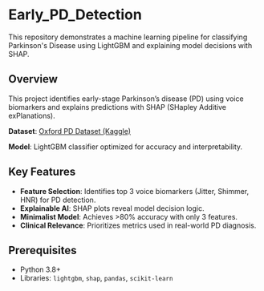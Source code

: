 # Early_PD_Detection
This repository demonstrates a machine learning pipeline for classifying Parkinson's Disease using LightGBM and explaining model decisions with SHAP. 

## Overview
This project identifies early-stage Parkinson’s disease (PD) using voice biomarkers and explains predictions with SHAP (SHapley Additive exPlanations). 

**Dataset**: [Oxford PD Dataset (Kaggle)](https://www.kaggle.com/datasets/vikasukani/parkinsons-disease-data-set)  

**Model**: LightGBM classifier optimized for accuracy and interpretability.

## Key Features
- **Feature Selection**: Identifies top 3 voice biomarkers (Jitter, Shimmer, HNR) for PD detection.
- **Explainable AI**: SHAP plots reveal model decision logic.
- **Minimalist Model**: Achieves >80% accuracy with only 3 features.
- **Clinical Relevance**: Prioritizes metrics used in real-world PD diagnosis.

## Prerequisites
- Python 3.8+
- Libraries: `lightgbm`, `shap`, `pandas`, `scikit-learn`
